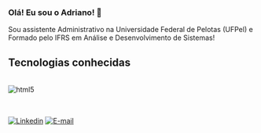 ### Olá! Eu sou o Adriano! 👋

Sou assistente Administrativo na Universidade Federal de Pelotas (UFPel) e Formado pelo IFRS em Análise e Desenvolvimento de Sistemas!

## Tecnologias conhecidas

<div style="display: inline_block"> <br/>
  <img align="center" alt="html5" src="https://img.shields.io/badge/HTML-239120?style=for-the-badge&logo=html5&logoColor=white" />

</div>

<br/>
<h2 dir="auto"></h2>

[![Linkedin](https://img.shields.io/badge/LinkedIn-0077B5?style=for-the-badge&logo=linkedin&logoColor=white)](https://www.linkedin.com/in/adriano-alvarenga-pereira-b442a924b/)
[![E-mail](https://img.shields.io/badge/Gmail-D14836?style=for-the-badge&logo=gmail&logoColor=white)](mailto:adriano.al.pereira@gmail.com)
